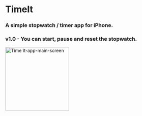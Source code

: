# TimeIt
### A simple stopwatch / timer app for iPhone.
### v1.0 - You can start, pause and reset the stopwatch.

<img width="200" alt="Time It-app-main-screen" src="https://user-images.githubusercontent.com/52240895/123100577-de7ae400-d450-11eb-87f3-4897a174ff24.png">
